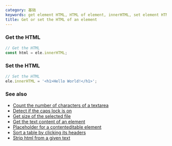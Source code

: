 ```yaml
---
category: 基础
keywords: get element HTML, HTML of element, innerHTML, set element HTML
title: Get or set the HTML of an element
---
```


### Get the HTML

```js
// Get the HTML
const html = ele.innerHTML;
```

### Set the HTML

```js
// Set the HTML
ele.innerHTML = '<h1>Hello World!</h1>';
```

### See also

-   [Count the number of characters of a textarea](/count-the-number-of-characters-of-a-textarea)
-   [Detect if the caps lock is on](/detect-if-the-caps-lock-is-on)
-   [Get size of the selected file](/get-size-of-the-selected-file)
-   [Get the text content of an element](/get-the-text-content-of-an-element)
-   [Placeholder for a contenteditable element](/placeholder-for-a-contenteditable-element)
-   [Sort a table by clicking its headers](/sort-a-table-by-clicking-its-headers)
-   [Strip html from a given text](/strip-html-from-a-given-text)
